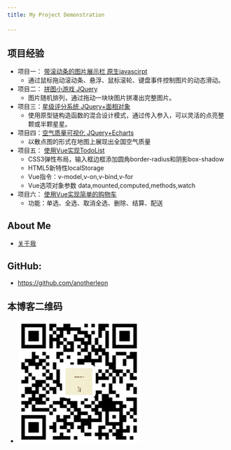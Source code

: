 ```yaml
---
title: My Project Demonstration

---
```

## 项目经验
* 项目一： [带滚动条的图片展示栏 原生javascirpt](https://anotherleon.github.io/leon's%20project/带滚动条的展示栏/index.html)
	+ 通过鼠标拖动滚动条、悬浮、鼠标滚轮、键盘事件控制图片的动态滑动。
* 项目二： [拼图小游戏 JQuery](https://anotherleon.github.io/leon's%20project/拼图小游戏/index.html)
	+ 图片随机排列，通过拖动一块块图片拼凑出完整图片。
* 项目三：[星级评分系统 JQuery+面相对象](https://anotherleon.github.io/leon's%20project/rating/index5.html) 
	+ 使用原型链构造函数的混合设计模式，通过传入参入，可以灵活的点亮整颗或半颗星星。
* 项目四：[空气质量可视化 JQuery+Echarts](https://anotherleon.github.io/leon's%20project/空气质量可视化/index.html) 
	+ 以散点图的形式在地图上展现出全国空气质量
* 项目五： [使用Vue实现TodoList](https://anotherleon.github.io/leon's%20project/TodoList-Vue/todolist.html)
	+ CSS3弹性布局，输入框边框添加圆角border-radius和阴影box-shadow
	+ HTML5新特性localStorage
	+ Vue指令：v-model,v-on,v-bind,v-for
	+ Vue选项对象参数 data,mounted,computed,methods,watch
* 项目六： [使用Vue实现简单的购物车](https://anotherleon.github.io/leon's%20project/ShoppingCart-Vue/cart.html)
	+ 功能：单选、全选、取消全选、删除、结算、配送


## About Me
* [关于我](https://anotherleon.github.io/2017/12/31/%E5%85%B3%E4%BA%8E%E6%88%91/)

## GitHub:
* https://github.com/anotherleon

## 本博客二维码

* ![](/img/blog.png '手机浏览请扫码')